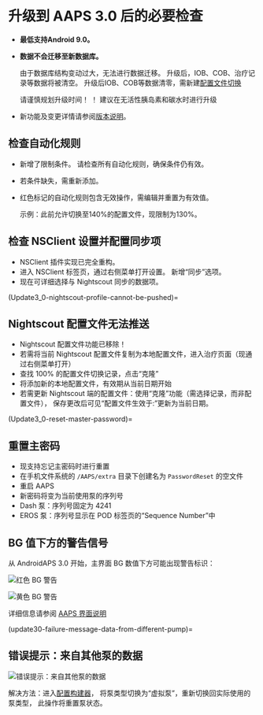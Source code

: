 # 升级到 AAPS 3.0 后的必要检查

* **最低支持Android 9.0。**
* **数据不会迁移至新数据库。**

  由于数据库结构变动过大，无法进行数据迁移。 升级后，IOB、COB、治疗记录等数据将被清空。 升级后IOB、COB等数据清零，需新建[配置文件切换](../DailyLifeWithAaps/ProfileSwitch-ProfilePercentage.md)

  请谨慎规划升级时间！ ！ 建议在无活性胰岛素和碳水时进行升级

* 新功能及变更详情请参阅[版本说明](../Maintenance/ReleaseNotes.md)。


## 检查自动化规则

* 新增了限制条件。 请检查所有自动化规则，确保条件仍有效。
* 若条件缺失，需重新添加。
* 红色标记的自动化规则包含无效操作，需编辑并重置为有效值。

  示例：此前允许切换至140%的配置文件，现限制为130%。

## 检查 NSClient 设置并配置同步项

* NSClient 插件实现已完全重构。
* 进入 NSClient 标签页，通过右侧菜单打开设置。 新增“同步”选项。
* 现在可详细选择与 Nightscout 同步的数据项。

(Update3_0-nightscout-profile-cannot-be-pushed)=
## Nightscout 配置文件无法推送
* Nightscout 配置文件功能已移除！
* 若需将当前 Nightscout 配置文件复制为本地配置文件，进入治疗页面（现通过右侧菜单打开）
* 查找 100% 的配置文件切换记录，点击“克隆”
* 将添加新的本地配置文件，有效期从当前日期开始
* 若需更新 Nightscout 端的配置文件：使用“克隆”功能（需选择记录，而非配置文件）， 保存更改后可见“配置文件生效于:”更新为当前日期。

(Update3_0-reset-master-password)=
## 重置主密码
* 现支持忘记主密码时进行重置
* 在手机文件系统的 `/AAPS/extra` 目录下创建名为 `PasswordReset` 的空文件
* 重启 AAPS
* 新密码将变为当前使用泵的序列号
* Dash 泵：序列号固定为 4241
* EROS 泵：序列号显示在 POD 标签页的“Sequence Number”中

## BG 值下方的警告信号

从 AndroidAPS 3.0 开始，主界面 BG 数值下方可能出现警告标识：

  ![红色 BG 警告](../images/bg_warn_red.png)

  ![黄色 BG 警告](../images/bg_warn_yellow.png)

详细信息请参阅 [AAPS 界面说明](#aaps-screens-bg-warning-sign)

(update30-failure-message-data-from-different-pump)=
## 错误提示：来自其他泵的数据

   ![错误提示：来自其他泵的数据](../images/Screen_DifferentPump.png)

解决方法：进入[配置构建器](#Config-Builder-pump)， 将泵类型切换为“虚拟泵”，重新切换回实际使用的泵类型， 此操作将重置泵状态。
